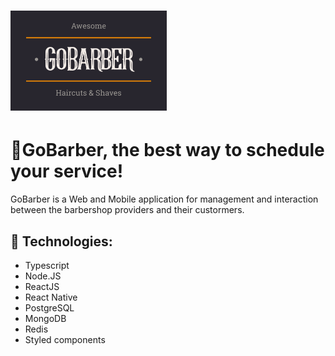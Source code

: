 # ![logo](./images/GoBarber.png)
# 📃GoBarber, the best way to schedule your service!

GoBarber is a Web and Mobile application for management and interaction between the barbershop providers and their custormers.

## 🚀 Technologies:
- Typescript
- Node.JS
- ReactJS
- React Native
- PostgreSQL
- MongoDB
- Redis
- Styled components
